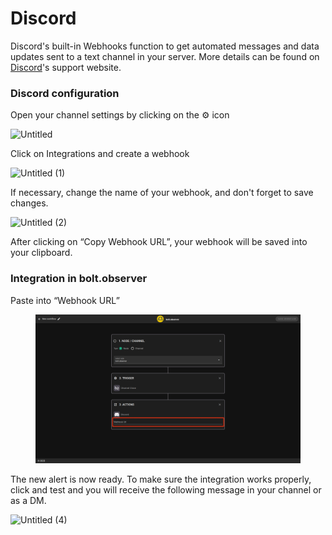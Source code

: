 # Discord

Discord's built-in Webhooks function to get automated messages and data updates sent to a text channel in your server. More details can be found on [Discord](https://support.discord.com/hc/en-us/articles/228383668-Intro-to-Webhooks)'s support website.

### Discord configuration

Open your channel settings by clicking on the ⚙️ icon

![Untitled](https://user-images.githubusercontent.com/100695254/173592330-3f01d155-7858-4ba6-bf28-6459173ee866.png)

Click on Integrations and create a webhook

![Untitled (1)](https://user-images.githubusercontent.com/100695254/173592350-f61115ce-450d-4405-ac9c-7a03bd51c1f1.png)

If necessary, change the name of your webhook, and don't forget to save changes.

![Untitled (2)](https://user-images.githubusercontent.com/100695254/173592407-aea7c800-d4a3-444f-a6d9-d5f84c5f94cb.png)

After clicking on “Copy Webhook URL”, your webhook will be saved into your clipboard.

### Integration in bolt.observer

Paste into “Webhook URL”

<figure><img src="../../.gitbook/assets/Discord.png" alt=""><figcaption></figcaption></figure>

The new alert is now ready. To make sure the integration works properly, click and test and you will receive the following message in your channel or as a DM.

![Untitled (4)](https://user-images.githubusercontent.com/100695254/173592561-1e339324-70c7-40b7-ae17-4136479f8efc.png)
